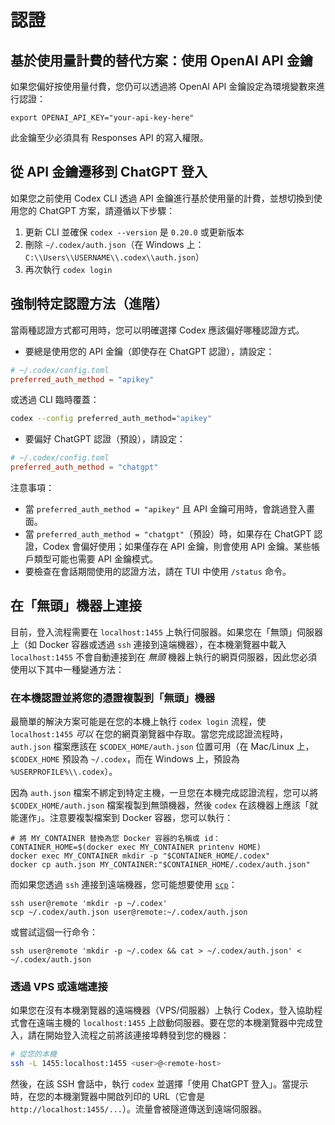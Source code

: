# 認證

## 基於使用量計費的替代方案：使用 OpenAI API 金鑰

如果您偏好按使用量付費，您仍可以透過將 OpenAI API 金鑰設定為環境變數來進行認證：

```shell
export OPENAI_API_KEY="your-api-key-here"
```

此金鑰至少必須具有 Responses API 的寫入權限。

## 從 API 金鑰遷移到 ChatGPT 登入

如果您之前使用 Codex CLI 透過 API 金鑰進行基於使用量的計費，並想切換到使用您的 ChatGPT 方案，請遵循以下步驟：

1. 更新 CLI 並確保 `codex --version` 是 `0.20.0` 或更新版本
2. 刪除 `~/.codex/auth.json`（在 Windows 上：`C:\\Users\\USERNAME\\.codex\\auth.json`）
3. 再次執行 `codex login`

## 強制特定認證方法（進階）

當兩種認證方式都可用時，您可以明確選擇 Codex 應該偏好哪種認證方式。

- 要總是使用您的 API 金鑰（即使存在 ChatGPT 認證），請設定：

```toml
# ~/.codex/config.toml
preferred_auth_method = "apikey"
```

或透過 CLI 臨時覆蓋：

```bash
codex --config preferred_auth_method="apikey"
```

- 要偏好 ChatGPT 認證（預設），請設定：

```toml
# ~/.codex/config.toml
preferred_auth_method = "chatgpt"
```

注意事項：

- 當 `preferred_auth_method = "apikey"` 且 API 金鑰可用時，會跳過登入畫面。
- 當 `preferred_auth_method = "chatgpt"`（預設）時，如果存在 ChatGPT 認證，Codex 會偏好使用；如果僅存在 API 金鑰，則會使用 API 金鑰。某些帳戶類型可能也需要 API 金鑰模式。
- 要檢查在會話期間使用的認證方法，請在 TUI 中使用 `/status` 命令。

## 在「無頭」機器上連接

目前，登入流程需要在 `localhost:1455` 上執行伺服器。如果您在「無頭」伺服器上（如 Docker 容器或透過 `ssh` 連接到遠端機器），在本機瀏覽器中載入 `localhost:1455` 不會自動連接到在 _無頭_ 機器上執行的網頁伺服器，因此您必須使用以下其中一種變通方法：

### 在本機認證並將您的憑證複製到「無頭」機器

最簡單的解決方案可能是在您的本機上執行 `codex login` 流程，使 `localhost:1455` _可以_ 在您的網頁瀏覽器中存取。當您完成認證流程時，`auth.json` 檔案應該在 `$CODEX_HOME/auth.json` 位置可用（在 Mac/Linux 上，`$CODEX_HOME` 預設為 `~/.codex`，而在 Windows 上，預設為 `%USERPROFILE%\\.codex`）。

因為 `auth.json` 檔案不綁定到特定主機，一旦您在本機完成認證流程，您可以將 `$CODEX_HOME/auth.json` 檔案複製到無頭機器，然後 `codex` 在該機器上應該「就能運作」。注意要複製檔案到 Docker 容器，您可以執行：

```shell
# 將 MY_CONTAINER 替換為您 Docker 容器的名稱或 id：
CONTAINER_HOME=$(docker exec MY_CONTAINER printenv HOME)
docker exec MY_CONTAINER mkdir -p "$CONTAINER_HOME/.codex"
docker cp auth.json MY_CONTAINER:"$CONTAINER_HOME/.codex/auth.json"
```

而如果您透過 `ssh` 連接到遠端機器，您可能想要使用 [`scp`](https://en.wikipedia.org/wiki/Secure_copy_protocol)：

```shell
ssh user@remote 'mkdir -p ~/.codex'
scp ~/.codex/auth.json user@remote:~/.codex/auth.json
```

或嘗試這個一行命令：

```shell
ssh user@remote 'mkdir -p ~/.codex && cat > ~/.codex/auth.json' < ~/.codex/auth.json
```

### 透過 VPS 或遠端連接

如果您在沒有本機瀏覽器的遠端機器（VPS/伺服器）上執行 Codex，登入協助程式會在遠端主機的 `localhost:1455` 上啟動伺服器。要在您的本機瀏覽器中完成登入，請在開始登入流程之前將該連接埠轉發到您的機器：

```bash
# 從您的本機
ssh -L 1455:localhost:1455 <user>@<remote-host>
```

然後，在該 SSH 會話中，執行 `codex` 並選擇「使用 ChatGPT 登入」。當提示時，在您的本機瀏覽器中開啟列印的 URL（它會是 `http://localhost:1455/...`）。流量會被隧道傳送到遠端伺服器。